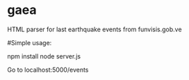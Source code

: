 # gaea

HTML parser for last earthquake events from funvisis.gob.ve

#Simple usage:

npm install
node server.js

Go to localhost:5000/events
